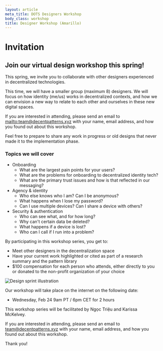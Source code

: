 ```yaml
---
layout: article
meta_title: DOTS Designers Workshop
body_class: workshop
title: Designer Workshop (Amarillo)
---
```


# Invitation

## Join our virtual design workshop this spring!

This spring, we invite you to collaborate with other designers experienced in decentralized technologies.

This time, we will have a smaller group (maximum 8) designers. We will focus on
how identity (me/us) works in decentralized contexts, and how we can envision
a new way to relate to each other and ourselves in these new digital spaces.

If you are interested in attending, please send an email to
[mailto:team@decentpatterns.xyz](team@decentpatterns.xyz) with your name, email address, and how you found out
about this workshop.

Feel free to prepare to share any work in progress or old designs that never made it to the implementation phase.

### Topics we will cover

<div class="aside">

- Onboarding
  - What are the largest pain points for your users?
  - What are the problems for onboarding to decentralized identity tech?
  - What are the primary trust issues and how is that reflected in our messaging?
- Agency & identity
  - Who else knows who I am? Can I be anonymous?
  - What happens when I lose my password?
  - Can I use multiple devices? Can I share a device with others?
- Security & authentication
  - Who can see what, and for how long?
  - Why can't certain data be deleted?
  - What happens if a device is lost?
  - Who can I call if I run into a problem?

</div>

By participating in this workshop series, you get to:

- Meet other designers in the decentralization space
- Have your current work highlighted or cited as part of a research summary and the pattern library
- \$100 compensation for each person who attends, either directly to you or donated to the non-profit organization of your choice

<img
      alt="Design sprint illustration"
      src="/images/illustrations/Design_Sprint.png"
/>

Our workshop will take place on the internet on the following date:

- Wednesday, Feb 24 9am PT / 6pm CET for 2 hours

This workshop series will be facilitated by Ngọc Triệu and Karissa McKelvey.

If you are interested in attending, please send an email to team@decentpatterns.xyz with your name, email address, and how you found out about this workshop.

Thank you!
